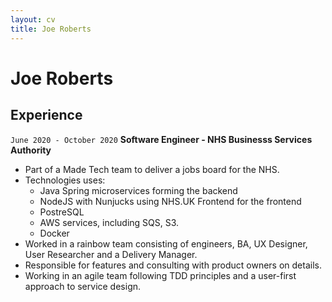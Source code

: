 ```yaml
---
layout: cv
title: Joe Roberts
---
```

# Joe Roberts

## Experience

`June 2020 - October 2020`
__Software Engineer - NHS Businesss Services Authority__
- Part of a Made Tech team to deliver a jobs board for the NHS.
- Technologies uses:
  - Java Spring microservices forming the backend
  - NodeJS with Nunjucks using NHS.UK Frontend for the frontend
  - PostreSQL
  - AWS services, including SQS, S3.
  - Docker
- Worked in a rainbow team consisting of engineers, BA, UX Designer, User Researcher and a Delivery Manager.
- Responsible for features and consulting with product owners on details.
- Working in an agile team following TDD principles and a user-first approach to service design.
